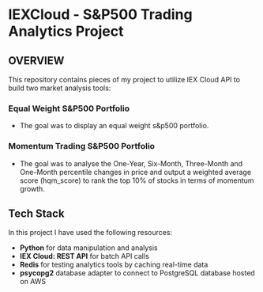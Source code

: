 # IEXCloud - S&P500 Trading Analytics Project

## OVERVIEW
This repository contains pieces of my project to utilize IEX Cloud API to build two market analysis tools:

### Equal Weight S&P500 Portfolio
- The goal was to display an equal weight s&p500 portfolio.

### Momentum Trading S&P500 Portfolio
- The goal was to analyse the One-Year, Six-Month, Three-Month and One-Month percentile changes in price and output a weighted average score (hqm_score) to rank the top 10% of stocks in terms of momentum growth.

## Tech Stack
In this project I have used the following resources:
- **Python** for data manipulation and analysis
- **IEX Cloud: REST API** for batch API calls
- **Redis** for testing analytics tools by caching real-time data
- **psycopg2** database adapter to connect to PostgreSQL database hosted on AWS
